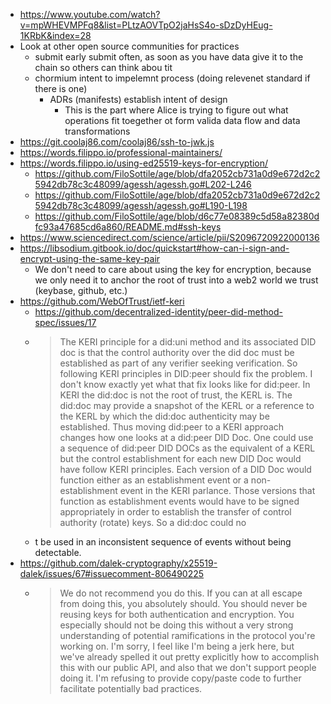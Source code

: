- https://www.youtube.com/watch?v=mpWHEVMPFq8&list=PLtzAOVTpO2jaHsS4o-sDzDyHEug-1KRbK&index=28
- Look at other open source communities for practices
  - submit early submit often, as soon as you have data give it to the chain so others can think abou tit
  - chormium intent to impelemnt process (doing relevenet standard if there is one)
    - ADRs (manifests) establish intent of design
      - This is the part where Alice is trying to figure out what operations fit toegether ot form valida data flow and data transformations
- https://git.coolaj86.com/coolaj86/ssh-to-jwk.js
- https://words.filippo.io/professional-maintainers/
- https://words.filippo.io/using-ed25519-keys-for-encryption/
  - https://github.com/FiloSottile/age/blob/dfa2052cb731a0d9e672d2c25942db78c3c48099/agessh/agessh.go#L202-L246
  - https://github.com/FiloSottile/age/blob/dfa2052cb731a0d9e672d2c25942db78c3c48099/agessh/agessh.go#L190-L198
  - https://github.com/FiloSottile/age/blob/d6c77e08389c5d58a82380dfc93a47685cd6a860/README.md#ssh-keys
- https://www.sciencedirect.com/science/article/pii/S2096720922000136
- https://libsodium.gitbook.io/doc/quickstart#how-can-i-sign-and-encrypt-using-the-same-key-pair
  - We don't need to care about using the key for encryption, because we only need it to anchor the root of trust into a web2 world we trust (keybase, github, etc.)
- https://github.com/WebOfTrust/ietf-keri
  - https://github.com/decentralized-identity/peer-did-method-spec/issues/17
  - > The KERI principle for a did:uni method and its associated DID doc is that the control authority over the did doc must be established as part of any verifier seeking verification. So following KERI principles in DID:peer should fix the problem. I don't know exactly yet what that fix looks like for did:peer. In KERI the did:doc is not the root of trust, the KERL is. The did:doc may provide a snapshot of the KERL or a reference to the KERL by which the did:doc authenticity may be established. Thus moving did:peer to a KERI approach changes how one looks at a did:peer DID Doc. One could use a sequence of did:peer DID DOCs as the equivalent of a KERL but the control establishment for each new DID Doc would have follow KERI principles. Each version of a DID Doc would function either as an establishment event or a non-establishment event in the KERI parlance. Those versions that function as establishment events would have to be signed appropriately in order to establish the transfer of control authority (rotate) keys. So a did:doc could no
  - t be used in an inconsistent sequence of events without being detectable.
- https://github.com/dalek-cryptography/x25519-dalek/issues/67#issuecomment-806490225
  - > We do not recommend you do this. If you can at all escape from doing this, you absolutely should. You should never be reusing keys for both authentication and encryption. You especially should not be doing this without a very strong understanding of potential ramifications in the protocol you're working on. I'm sorry, I feel like I'm being a jerk here, but we've already spelled it out pretty explicitly how to accomplish this with our public API, and also that we don't support people doing it. I'm refusing to provide copy/paste code to further facilitate potentially bad practices.